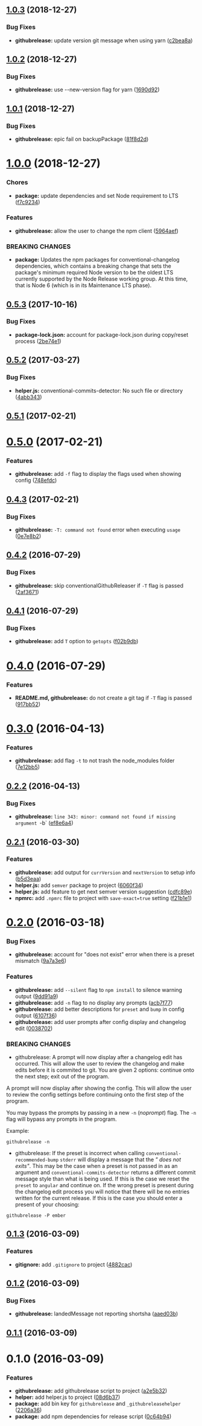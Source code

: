 <a name="1.0.3"></a>
## [1.0.3](https://github.com/psyrendust/githubrelease/compare/v1.0.2...v1.0.3) (2018-12-27)


### Bug Fixes

* **githubrelease:** update version git message when using yarn ([c2bea8a](https://github.com/psyrendust/githubrelease/commit/c2bea8a))



<a name="1.0.2"></a>
## [1.0.2](https://github.com/psyrendust/githubrelease/compare/v1.0.1...v1.0.2) (2018-12-27)


### Bug Fixes

* **githubrelease:** use --new-version flag for yarn ([1690d92](https://github.com/psyrendust/githubrelease/commit/1690d92))



<a name="1.0.1"></a>
## [1.0.1](https://github.com/psyrendust/githubrelease/compare/v1.0.0...v1.0.1) (2018-12-27)


### Bug Fixes

* **githubrelease:** epic fail on backupPackage ([81f8d2d](https://github.com/psyrendust/githubrelease/commit/81f8d2d))



<a name="1.0.0"></a>
# [1.0.0](https://github.com/psyrendust/githubrelease/compare/v0.5.3...v1.0.0) (2018-12-27)


### Chores

* **package:** update dependencies and set Node requirement to LTS ([f7c9234](https://github.com/psyrendust/githubrelease/commit/f7c9234))


### Features

* **githubrelease:** allow the user to change the npm client ([5964aef](https://github.com/psyrendust/githubrelease/commit/5964aef))


### BREAKING CHANGES

* **package:** Updates the npm packages for conventional-changelog dependencies, which
contains a breaking change that sets the package's minimum required Node
version to be the oldest LTS currently supported by the Node Release
working group. At this time, that is Node 6 (which is in its Maintenance
LTS phase).



<a name="0.5.3"></a>
## [0.5.3](https://github.com/psyrendust/githubrelease/compare/v0.5.2...v0.5.3) (2017-10-16)


### Bug Fixes

* **package-lock.json:** account for package-lock.json during copy/reset process ([2be74e1](https://github.com/psyrendust/githubrelease/commit/2be74e1))



<a name="0.5.2"></a>
## [0.5.2](https://github.com/psyrendust/githubrelease/compare/v0.5.1...v0.5.2) (2017-03-27)


### Bug Fixes

* **helper.js:** conventional-commits-detector: No such file or directory ([4abb343](https://github.com/psyrendust/githubrelease/commit/4abb343))



<a name="0.5.1"></a>
## [0.5.1](https://github.com/psyrendust/githubrelease/compare/v0.5.0...v0.5.1) (2017-02-21)



<a name="0.5.0"></a>
# [0.5.0](https://github.com/psyrendust/githubrelease/compare/v0.4.3...v0.5.0) (2017-02-21)


### Features

* **githubrelease:** add `-f` flag to display the flags used when showing config ([748efdc](https://github.com/psyrendust/githubrelease/commit/748efdc))



<a name="0.4.3"></a>
## [0.4.3](https://github.com/psyrendust/githubrelease/compare/v0.4.2...v0.4.3) (2017-02-21)


### Bug Fixes

* **githubrelease:** `-T: command not found` error when executing `usage` ([0e7e8b2](https://github.com/psyrendust/githubrelease/commit/0e7e8b2))



<a name="0.4.2"></a>
## [0.4.2](https://github.com/psyrendust/githubrelease/compare/v0.4.1...v0.4.2) (2016-07-29)


### Bug Fixes

* **githubrelease:** skip conventionalGithubReleaser if `-T` flag is passed ([2af3671](https://github.com/psyrendust/githubrelease/commit/2af3671))



<a name="0.4.1"></a>
## [0.4.1](https://github.com/psyrendust/githubrelease/compare/v0.4.0...v0.4.1) (2016-07-29)


### Bug Fixes

* **githubrelease:** add `T` option to `getopts` ([f02b9db](https://github.com/psyrendust/githubrelease/commit/f02b9db))



<a name="0.4.0"></a>
# [0.4.0](https://github.com/psyrendust/githubrelease/compare/v0.3.0...v0.4.0) (2016-07-29)


### Features

* **README.md, githubrelease:** do not create a git tag if `-T` flag is passed ([917bb52](https://github.com/psyrendust/githubrelease/commit/917bb52))



<a name="0.3.0"></a>
# [0.3.0](https://github.com/psyrendust/githubrelease/compare/v0.2.2...v0.3.0) (2016-04-13)


### Features

* **githubrelease:** add flag `-t` to not trash the node_modules folder ([7e12bb5](https://github.com/psyrendust/githubrelease/commit/7e12bb5))



<a name="0.2.2"></a>
## [0.2.2](https://github.com/psyrendust/githubrelease/compare/v0.2.1...v0.2.2) (2016-04-13)


### Bug Fixes

* **githubrelease:** `line 343: minor: command not found if missing argument `-b` ([ef8e6a4](https://github.com/psyrendust/githubrelease/commit/ef8e6a4))



<a name="0.2.1"></a>
## [0.2.1](https://github.com/psyrendust/githubrelease/compare/v0.2.0...v0.2.1) (2016-03-30)


### Features

* **githubrelease:** add output for `currVersion` and `nextVersion` to setup info ([b5d3eaa](https://github.com/psyrendust/githubrelease/commit/b5d3eaa))
* **helper.js:** add `semver` package to project ([6060f34](https://github.com/psyrendust/githubrelease/commit/6060f34))
* **helper.js:** add feature to get next semver version suggestion ([cdfc89e](https://github.com/psyrendust/githubrelease/commit/cdfc89e))
* **npmrc:** add `.npmrc` file to project with `save-exact=true` setting ([f21b1e1](https://github.com/psyrendust/githubrelease/commit/f21b1e1))



<a name="0.2.0"></a>
# [0.2.0](https://github.com/psyrendust/githubrelease/compare/v0.1.3...v0.2.0) (2016-03-18)


### Bug Fixes

* **githubrelease:** account for "does not exist" error when there is a preset mismatch ([9a7a3e6](https://github.com/psyrendust/githubrelease/commit/9a7a3e6))

### Features

* **githubrelease:** add `--silent` flag to `npm install` to silence warning output ([9dd91a9](https://github.com/psyrendust/githubrelease/commit/9dd91a9))
* **githubrelease:** add `-n` flag to no display any prompts ([acb7f77](https://github.com/psyrendust/githubrelease/commit/acb7f77))
* **githubrelease:** add better descriptions for `preset` and `bump` in config output ([6107f36](https://github.com/psyrendust/githubrelease/commit/6107f36))
* **githubrelease:** add user prompts after config display and changelog edit ([0038702](https://github.com/psyrendust/githubrelease/commit/0038702))


### BREAKING CHANGES

* githubrelease: A prompt will now display after a changelog edit has occurred. This will allow
the user to review the changelog and make edits before it is commited to git.
You are given 2 options: continue onto the next step; exit out of the program.

A prompt will now display after showing the config. This will allow the user to
review the config settings before continuing onto the first step of the program.

You may bypass the prompts by passing in a new `-n` (*noprompt*) flag. The `-n`
flag will bypass any prompts in the program.

Example:

```
githubrelease -n
```
* githubrelease: If the preset is incorrect when calling `conventional-recommended-bump` `stderr`
will display a message that the *"<preset> does not exits"*. This may be the case
when a preset is not passed in as an argument and `conventional-commits-detector`
returns a different commit message style than what is being used. If this is the
case we reset the `preset` to `angular` and continue on. If the wrong preset is
present during the changelog edit process you will notice that there will be no
entries written for the current release. If this is the case you should enter a
present of your choosing:

```
githubrelease -P ember
```



<a name="0.1.3"></a>
## [0.1.3](https://github.com/psyrendust/githubrelease/compare/v0.1.2...v0.1.3) (2016-03-09)


### Features

* **gitignore:** add `.gitignore` to project ([4882cac](https://github.com/psyrendust/githubrelease/commit/4882cac))



<a name="0.1.2"></a>
## [0.1.2](https://github.com/psyrendust/githubrelease/compare/v0.1.1...v0.1.2) (2016-03-09)


### Bug Fixes

* **githubrelease:** landedMessage not reporting shortsha ([aaed03b](https://github.com/psyrendust/githubrelease/commit/aaed03b))



<a name="0.1.1"></a>
## [0.1.1](https://github.com/psyrendust/githubrelease/compare/v0.1.0...v0.1.1) (2016-03-09)




<a name="0.1.0"></a>
# 0.1.0 (2016-03-09)


### Features

* **githubrelease:** add githubrelease script to project ([a2e5b32](https://github.com/psyrendust/githubrelease/commit/a2e5b32))
* **helper:** add helper.js to project ([08d6b37](https://github.com/psyrendust/githubrelease/commit/08d6b37))
* **package:** add bin key for `githubrelease` and `_githubreleasehelper` ([2206a36](https://github.com/psyrendust/githubrelease/commit/2206a36))
* **package:** add npm dependencies for release script ([0c64b94](https://github.com/psyrendust/githubrelease/commit/0c64b94))




